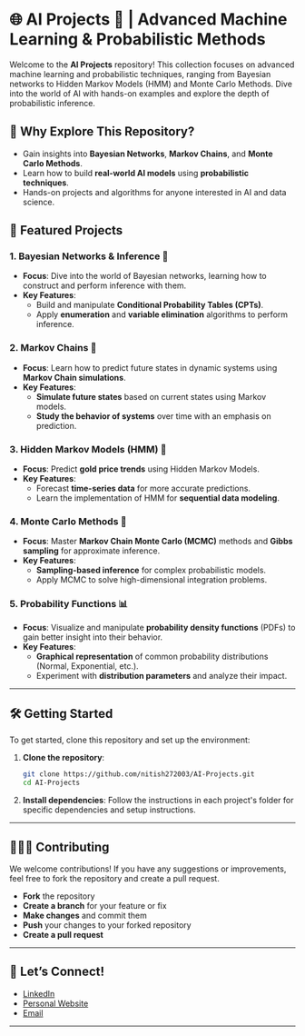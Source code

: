 # 🌐 AI Projects 🤖 | Advanced Machine Learning & Probabilistic Methods

Welcome to the **AI Projects** repository! This collection focuses on advanced machine learning and probabilistic techniques, ranging from Bayesian networks to Hidden Markov Models (HMM) and Monte Carlo Methods. Dive into the world of AI with hands-on examples and explore the depth of probabilistic inference.

## 🚀 **Why Explore This Repository?**

- Gain insights into **Bayesian Networks**, **Markov Chains**, and **Monte Carlo Methods**.
- Learn how to build **real-world AI models** using **probabilistic techniques**.
- Hands-on projects and algorithms for anyone interested in AI and data science.

## 🌟 **Featured Projects**

### 1. **Bayesian Networks & Inference** 🔗
   - **Focus**: Dive into the world of Bayesian networks, learning how to construct and perform inference with them.
   - **Key Features**:
     - Build and manipulate **Conditional Probability Tables (CPTs)**.
     - Apply **enumeration** and **variable elimination** algorithms to perform inference.

### 2. **Markov Chains** 🔄
   - **Focus**: Learn how to predict future states in dynamic systems using **Markov Chain simulations**.
   - **Key Features**:
     - **Simulate future states** based on current states using Markov models.
     - **Study the behavior of systems** over time with an emphasis on prediction.

### 3. **Hidden Markov Models (HMM)** 🧩
   - **Focus**: Predict **gold price trends** using Hidden Markov Models.
   - **Key Features**:
     - Forecast **time-series data** for more accurate predictions.
     - Learn the implementation of HMM for **sequential data modeling**.

### 4. **Monte Carlo Methods** 🎲
   - **Focus**: Master **Markov Chain Monte Carlo (MCMC)** methods and **Gibbs sampling** for approximate inference.
   - **Key Features**:
     - **Sampling-based inference** for complex probabilistic models.
     - Apply MCMC to solve high-dimensional integration problems.

### 5. **Probability Functions** 📊
   - **Focus**: Visualize and manipulate **probability density functions** (PDFs) to gain better insight into their behavior.
   - **Key Features**:
     - **Graphical representation** of common probability distributions (Normal, Exponential, etc.).
     - Experiment with **distribution parameters** and analyze their impact.

---

## 🛠️ **Getting Started**

To get started, clone this repository and set up the environment:

1. **Clone the repository**:
   ```bash
   git clone https://github.com/nitish272003/AI-Projects.git
   cd AI-Projects
   ```

2. **Install dependencies**:
   Follow the instructions in each project's folder for specific dependencies and setup instructions.

---

## 🧑‍🤝‍🧑 **Contributing**

We welcome contributions! If you have any suggestions or improvements, feel free to fork the repository and create a pull request.

- **Fork** the repository
- **Create a branch** for your feature or fix
- **Make changes** and commit them
- **Push** your changes to your forked repository
- **Create a pull request**

---

## 💬 **Let’s Connect!**

- [LinkedIn](https://www.linkedin.com/in/nitish272003)
- [Personal Website](https://nitish272003.github.io)
- [Email](nitish.kssaravanan@gmail.com)

---